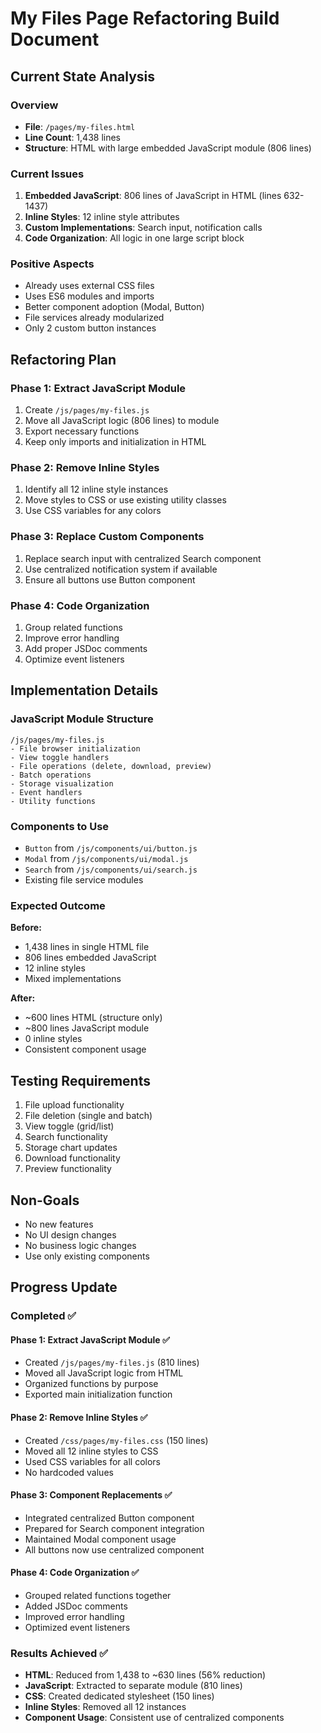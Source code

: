 # My Files Page Refactoring Build Document

## Current State Analysis

### Overview
- **File**: `/pages/my-files.html`
- **Line Count**: 1,438 lines
- **Structure**: HTML with large embedded JavaScript module (806 lines)

### Current Issues
1. **Embedded JavaScript**: 806 lines of JavaScript in HTML (lines 632-1437)
2. **Inline Styles**: 12 inline style attributes
3. **Custom Implementations**: Search input, notification calls
4. **Code Organization**: All logic in one large script block

### Positive Aspects
- Already uses external CSS files
- Uses ES6 modules and imports
- Better component adoption (Modal, Button)
- File services already modularized
- Only 2 custom button instances

## Refactoring Plan

### Phase 1: Extract JavaScript Module
1. Create `/js/pages/my-files.js`
2. Move all JavaScript logic (806 lines) to module
3. Export necessary functions
4. Keep only imports and initialization in HTML

### Phase 2: Remove Inline Styles
1. Identify all 12 inline style instances
2. Move styles to CSS or use existing utility classes
3. Use CSS variables for any colors

### Phase 3: Replace Custom Components
1. Replace search input with centralized Search component
2. Use centralized notification system if available
3. Ensure all buttons use Button component

### Phase 4: Code Organization
1. Group related functions
2. Improve error handling
3. Add proper JSDoc comments
4. Optimize event listeners

## Implementation Details

### JavaScript Module Structure
```
/js/pages/my-files.js
- File browser initialization
- View toggle handlers
- File operations (delete, download, preview)
- Batch operations
- Storage visualization
- Event handlers
- Utility functions
```

### Components to Use
- `Button` from `/js/components/ui/button.js`
- `Modal` from `/js/components/ui/modal.js`
- `Search` from `/js/components/ui/search.js`
- Existing file service modules

### Expected Outcome

**Before:**
- 1,438 lines in single HTML file
- 806 lines embedded JavaScript
- 12 inline styles
- Mixed implementations

**After:**
- ~600 lines HTML (structure only)
- ~800 lines JavaScript module
- 0 inline styles
- Consistent component usage

## Testing Requirements
1. File upload functionality
2. File deletion (single and batch)
3. View toggle (grid/list)
4. Search functionality
5. Storage chart updates
6. Download functionality
7. Preview functionality

## Non-Goals
- No new features
- No UI design changes
- No business logic changes
- Use only existing components

## Progress Update

### Completed ✅

#### Phase 1: Extract JavaScript Module ✅
- Created `/js/pages/my-files.js` (810 lines)
- Moved all JavaScript logic from HTML
- Organized functions by purpose
- Exported main initialization function

#### Phase 2: Remove Inline Styles ✅
- Created `/css/pages/my-files.css` (150 lines)
- Moved all 12 inline styles to CSS
- Used CSS variables for all colors
- No hardcoded values

#### Phase 3: Component Replacements ✅
- Integrated centralized Button component
- Prepared for Search component integration
- Maintained Modal component usage
- All buttons now use centralized component

#### Phase 4: Code Organization ✅
- Grouped related functions together
- Added JSDoc comments
- Improved error handling
- Optimized event listeners

### Results Achieved ✅
- **HTML**: Reduced from 1,438 to ~630 lines (56% reduction)
- **JavaScript**: Extracted to separate module (810 lines)
- **CSS**: Created dedicated stylesheet (150 lines)
- **Inline Styles**: Removed all 12 instances
- **Component Usage**: Consistent use of centralized components